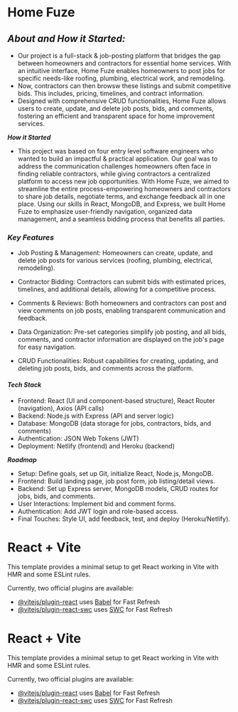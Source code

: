 # Home Fuze

## ***About and How it Started:***

* Our project is a full-stack & job-posting platform that bridges the gap between homeowners and contractors for essential home services. With an intuitive interface, Home Fuze enables homeowners to post jobs for specific needs-like roofing, plumbing, electrical work, and remodeling. 
* Now, contractors can then browsw these listings and submit competitive bids. This includes, pricing, timelines, and contract information.
* Designed with comprehensive CRUD functionalities, Home Fuze allows users to create, update, and delete job posts, bids, and comments, fostering an efficient and transparent space for home improvement services.

***How it Started***
* This project was based on four entry level software engineers who wanted to build an impactful & practical application. Our goal was to address the communication challenges homeowners often face in finding reliable contractors, while giving contractors a centralized platform to access new job opportunities. With Home Fuze, we aimed to streamline the entire process-empowering homeowners and contractors to share job details, negotiate terms, and exchange feedback all in one place. Using our skills in React, MongoDB, and Express, we built Home Fuze to emphasize user-friendly navigation, organized data management, and a seamless bidding process that benefits all parties.

### ***Key Features***
* Job Posting & Management: Homeowners can create, update, and delete job posts for various services (roofing, plumbing, electrical, remodeling).

* Contractor Bidding: Contractors can submit bids with estimated prices, timelines, and additional details, allowing for a competitive process.

* Comments & Reviews: Both homeowners and contractors can post and view comments on job posts, enabling transparent communication and feedback.

* Data Organization: Pre-set categories simplify job posting, and all bids, comments, and contractor information are displayed on the job's page for easy navigation. 

* CRUD Functionalities: Robust capabilities for creating, updating, and deleting job posts, bids, and comments across the platform.

#### ***Tech Stack***
* Frontend: React (UI and component-based structure), React Router (navigation), Axios (API calls)
* Backend: Node.js with Express (API and server logic)
* Database: MongoDB (data storage for jobs, contractors, bids, and comments)
* Authentication: JSON Web Tokens (JWT) 
* Deployment: Netlify (frontend) and Heroku (backend)




 ***Roadmap***
* Setup: Define goals, set up Git, initialize React, Node.js, MongoDB.
* Frontend: Build landing page, job post form, job listing/detail views.
* Backend: Set up Express server, MongoDB models, CRUD routes for jobs, bids, and comments.
* User Interactions: Implement bid and comment forms.
* Authentication: Add JWT login and role-based access.
* Final Touches: Style UI, add feedback, test, and deploy (Heroku/Netlify).























# React + Vite

This template provides a minimal setup to get React working in Vite with HMR and some ESLint rules.

Currently, two official plugins are available:

- [@vitejs/plugin-react](https://github.com/vitejs/vite-plugin-react/blob/main/packages/plugin-react/README.md) uses [Babel](https://babeljs.io/) for Fast Refresh
- [@vitejs/plugin-react-swc](https://github.com/vitejs/vite-plugin-react-swc) uses [SWC](https://swc.rs/) for Fast Refresh



















# React + Vite

This template provides a minimal setup to get React working in Vite with HMR and some ESLint rules.

Currently, two official plugins are available:

- [@vitejs/plugin-react](https://github.com/vitejs/vite-plugin-react/blob/main/packages/plugin-react/README.md) uses [Babel](https://babeljs.io/) for Fast Refresh
- [@vitejs/plugin-react-swc](https://github.com/vitejs/vite-plugin-react-swc) uses [SWC](https://swc.rs/) for Fast Refresh
